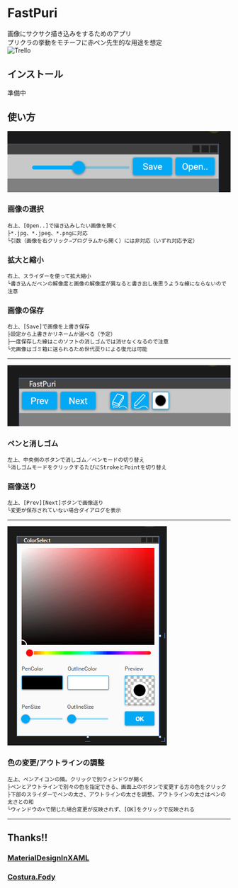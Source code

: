 # FastPuri

画像にサクサク描き込みをするためのアプリ  
プリクラの挙動をモチーフに赤ペン先生的な用途を想定  
![Trello](https://trello.com/invite/b/tIQP8ldx/973cca43e1c8cddd265606effbf86168/fastpuri開発板)

## インストール
準備中

## 使い方

![RightUp](Resource/rightup.png)

### 画像の選択
```
右上、[Open..]で描き込みしたい画像を開く
├*.jpg、*.jpeg、*.pngに対応
└引数（画像を右クリック→プログラムから開く）には非対応（いずれ対応予定）
```

### 拡大と縮小
```
右上、スライダーを使って拡大縮小
└書き込んだペンの解像度と画像の解像度が異なると書き出し後思うような線にならないので注意
```

### 画像の保存
```
右上、[Save]で画像を上書き保存
├設定から上書きかリネームか選べる（予定）
├一度保存した線はこのソフトの消しゴムでは消せなくなるので注意
└元画像はゴミ箱に送られるため世代戻りによる復元は可能
```
  
  ---------------------
  
![LeftUp](Resource/leftup.png)

### ペンと消しゴム
```
左上、中央側のボタンで消しゴム／ペンモードの切り替え
└消しゴムモードをクリックするたびにStrokeとPointを切り替え
```

### 画像送り
```
左上、[Prev][Next]ボタンで画像送り
└変更が保存されていない場合ダイアログを表示
```
  
  ---------------------
  

![ColorPicker](Resource/colorpicker.png)

### 色の変更/アウトラインの調整
```
左上、ペンアイコンの隣。クリックで別ウィンドウが開く
├ペンとアウトラインで別々の色を指定できる、画面上のボタンで変更する方の色をクリック
├下部のスライダーでペンの太さ、アウトラインの太さを調整、アウトラインの太さはペンの太さとの和
└ウィンドウの☓で閉じた場合変更が反映されず、[OK]をクリックで反映される
```
  
  ---------------------
  
## Thanks!!

### [MaterialDesignInXAML](https://github.com/MaterialDesignInXAML/MaterialDesignInXamlToolkit)
### [Costura.Fody](https://github.com/Fody/Costura)
